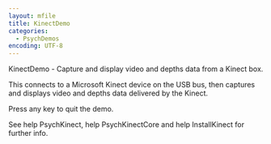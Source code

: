 ```yaml
---
layout: mfile
title: KinectDemo
categories:
  - PsychDemos
encoding: UTF-8
---
```


KinectDemo - Capture and display video and depths data from a Kinect box.

This connects to a Microsoft Kinect device on the USB bus, then captures
and displays video and depths data delivered by the Kinect.

Press any key to quit the demo.

See help PsychKinect, help PsychKinectCore and help InstallKinect for
further info.
